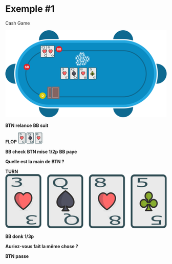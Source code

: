 # Exemple #1

Cash Game

![](../img/pkr/2018-07-30-donk-turn.svg)

**BTN relance**
**BB suit**

**FLOP**
<img src="../img/pkr/2018-07-30-donk-turn-flop.png" width="15%" height="15%" />

**BB check**
**BTN mise 1/2p**
**BB paye**

**Quelle est la main de BTN ?**

**TURN**
![](../img/pkr/2018-07-30-donk-turn-turn.png)

**BB donk 1/3p**

**Auriez-vous fait la même chose ?**

**BTN passe**
<!--stackedit_data:
eyJoaXN0b3J5IjpbMjA1NjE1NDA2MywtMzM5NjEwODY1LC04Mj
A2NDYxNTksNTU2NDgxMTc1XX0=
-->